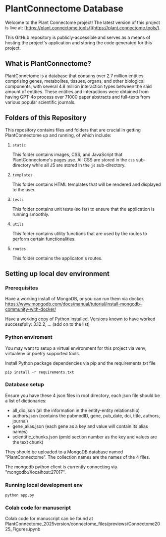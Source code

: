 # PlantConnectome Database

Welcome to the Plant Connectome project!  The latest version of this project is live at: [https://plant.connectome.tools/](https://plant.connectome.tools/).

This GitHub repository is publicly-accessible and serves as a means of hosting the project's application and storing the code generated for this project.

## What is PlantConnectome?

PlantConnetome is a database that contains over 2.7 million entities comprising genes, metabolites, tissues, organs, and other biological components, with several 4.8 million interaction types between the said amount of entities.  These entities and interactions were obtained from having GPT-4o process over 71000 paper abstracts and full-texts from various popular scientific journals.

## Folders of this Repository

This repository contains files and folders that are crucial in getting PlantConnectome up and running, of which include:

1.  `static`

    This folder contains images, CSS, and JavaScript that PlantConnectome's pages use.  All CSS are stored in the `css` sub-directory while all JS are stored in the `js` sub-directory.

2.  `templates`

    This folder contains HTML templates that will be rendered and displayed to the user.

3.  `tests`

    This folder contains unit tests (so far) to ensure that the application is running smoothly.

4.  `utils`

    This folder contains utility functions that are used by the routes to perform certain functionalities.

5.  `routes`

    This folder contains the applicaton's routes.


## Setting up local dev environment

### Prerequisites

Have a working install of MongoDB, or you can run them via docker. https://www.mongodb.com/docs/manual/tutorial/install-mongodb-community-with-docker/

Have a working copy of Python installed. Versions known to have worked successfully: 3.12.2, ... (add on to the list)

### Python enviroment

You may want to setup a virtual environment for this project via venv, virtualenv or poetry supported tools.

Install Python package dependencies via pip and the requirements.txt file

```
pip install -r requirements.txt
```

### Database setup

Ensure you have these 4 json files in root directory, each json file should be a list of dictionaries:

- all_dic.json (all the information in the entity-entity relationship)
- authors.json (contains the pubmedID, gene, pub_date, doi, title, authors, journal)
- gene_alias.json (each gene as a key and value will contain its alias names)
- scientific_chunks.json (pmid section number as the key and values are the text chunk)

They should be uploaded to a MongoDB database named "PlantConnectome". The collection names are the names of the 4 files.

The mongodb python client is currently connecting via "mongodb://localhost:27017".


### Running local development env

```
python app.py
```

### Colab code for manuscript
Colab code for manuscript can be found at PlantConnectome_2025version/connectome_files/previews/Connectome2025_Figures.ipynb